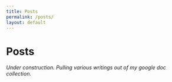 ```yaml
---
title: Posts
permalink: /posts/
layout: default
---
```


# Posts

*Under construction. Pulling various writings out of my google doc collection.*
